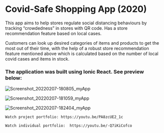 # Covid-Safe Shopping App (2020)
This app aims to help stores regulate social distancing behaviours by tracking “crowdedness” in stores with QR code. Has a store recommendation feature based on local cases. 

Customers can look up desired categories of items and products to get the most out of their time, with the help of a robust store recommendation feature mentioned above which is calculated based on the number of local covid cases and items in stock.  

### The application was built using Ionic React. See preview below:

![Screenshot_20220207-180805_myApp](https://user-images.githubusercontent.com/50122869/152749595-8e211ec1-5598-4768-8bc2-474b53790dd2.jpg)

![Screenshot_20220207-181059_myApp](https://user-images.githubusercontent.com/50122869/152749608-9a515253-cbe3-48d4-95c0-901735591d3d.jpg)

![Screenshot_20220207-182404_myApp](https://user-images.githubusercontent.com/50122869/152752048-05c9fcca-8540-4d06-9de4-9b08ac2062bd.jpg)


`Watch project portfolio: https://youtu.be/PA8zcUE2_1c`

`Watch individual portfolio:  https://youtu.be/-Q7iKiCofco`
